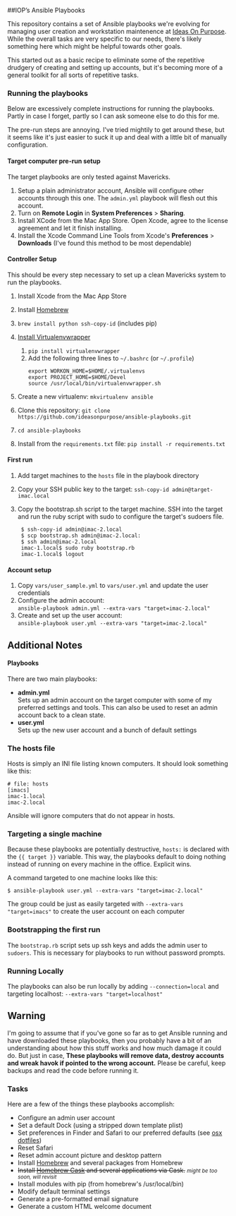 ##IOP’s Ansible Playbooks

This repository contains a set of Ansible playbooks we're evolving for managing user creation and workstation maintenence at [Ideas On Purpose][iop]. While the overall tasks are very specific to our needs, there's likely something here which might be helpful towards other goals. 

This started out as a basic recipe to eliminate some of the repetitive drudgery of creating and setting up accounts, but it's becoming more of a general toolkit for all sorts of repetitive tasks.

### Running the playbooks

Below are excessively complete instructions for running the playbooks. Partly in case I forget, partly so I can ask someone else to do this for me. 

The pre-run steps are annoying. I've tried mightily to get around these, but it seems like it's just easier to suck it up and deal with a little bit of manually configuration.

#### Target computer pre-run setup
The target playbooks are only tested against Mavericks.

1. Setup a plain administrator account, Ansible will configure other accounts through this one. The `admin.yml` playbook will flesh out this account. 
2. Turn on **Remote Login** in **System Preferences** > **Sharing**.
3. Install XCode from the Mac App Store. Open Xcode, agree to the license agreement and let it finish installing.
4. Install the Xcode Command Line Tools from Xcode's **Preferences** > **Downloads** (I've found this method to be most dependable)

#### Controller Setup

This should be every step necessary to set up a clean Mavericks system to run the playbooks.

1. Install Xcode from the Mac App Store
2. Install [Homebrew][]
3. `brew install python ssh-copy-id` (includes pip)
4. [Install Virtualenvwrapper][venvw install]
    1. `pip install virtualenvwrapper` 
    2. Add the following three lines to `~/.bashrc` (or `~/.profile`)  
        ``` 
        export WORKON_HOME=$HOME/.virtualenvs
        export PROJECT_HOME=$HOME/Devel
        source /usr/local/bin/virtualenvwrapper.sh
        ```

5. Create a new virtualenv: `mkvirtualenv ansible`
6. Clone this repository: `git clone https://github.com/ideasonpurpose/ansible-playbooks.git`
7. `cd ansible-playbooks`
8. Install from the `requirements.txt` file: `pip install -r requirements.txt`

#### First run
1. Add target machines to the `hosts` file in the playbook directory
2. Copy your SSH public key to the target: `ssh-copy-id admin@target-imac.local`
2. Copy the bootstrap.sh script to the target machine. SSH into the target and run the ruby script with sudo to configure the target's sudoers file. 
        
        $ ssh-copy-id admin@imac-2.local
        $ scp bootstrap.sh admin@imac-2.local:
        $ ssh admin@imac-2.local
        imac-1.local$ sudo ruby bootstrap.rb
        imac-1.local$ logout

#### Account setup
1. Copy `vars/user_sample.yml` to `vars/user.yml` and update the user credentials
2. Configure the admin account:  
    `ansible-playbook admin.yml --extra-vars "target=imac-2.local"`
3. Create and set up the user account:  
    `ansible-playbook user.yml --extra-vars "target=imac-2.local"`


## Additional Notes

#### Playbooks
There are two main playbooks:

* **admin.yml**  
    Sets up an admin account on the target computer with some of my preferred settings and tools. This can also be used to reset an admin account back to a clean state. 
* **user.yml**  
    Sets up the new user account and a bunch of default settings


### The hosts file

Hosts is simply an INI file listing known computers. It should look something like this:

    # file: hosts
    [imacs]
    imac-1.local
    imac-2.local

Ansible will ignore computers that do not appear in hosts.

### Targeting a single machine 
Because these playbooks are potentially destructive, `hosts:` is declared with the `{{ target }}` variable. This way, the playbooks default to doing nothing instead of running on every machine in the office. Explicit wins. 

A command targeted to one machine looks like this:

    $ ansible-playbook user.yml --extra-vars "target=imac-2.local"

The group could be just as easily targeted with `--extra-vars "target=imacs"` to create the user account on each computer

### Bootstrapping the first run

The `bootstrap.rb` script sets up ssh keys and adds the admin user to `sudoers`. This is necessary for playbooks to run without password prompts.

### Running Locally
The playbooks can also be run locally by adding `--connection=local` and targeting localhost: `--extra-vars "target=localhost"`


## Warning
I'm going to assume that if you've gone so far as to get Ansible running and have downloaded these playbooks, then you probably have a bit of an understanding about how this stuff works and how much damage it could do. But just in case, **These playbooks will remove data, destroy accounts and wreak havok if pointed to the wrong account.** Please be careful, keep backups and read the code before running it.

### Tasks
Here are a few of the things these playbooks accomplish:

* Configure an admin user account
* Set a default Dock (using a stripped down template plist)
* Set preferences in Finder and Safari to our preferred defaults (see [osx dotfiles][dotfiles])
* Reset Safari
* Reset admin account picture and desktop pattern
* Install [Homebrew][] and several packages from Homebrew
* <strike>Install [Homebrew Cask][cask] and several applications via Cask.</strike> <small>*might be too soon, will revisit*</small>
* Install modules with pip (from homebrew's /usr/local/bin)
* Modify default terminal settings
* Generate a pre-formatted email signature
* Generate a custom HTML welcome document


[iop]: http://ideasonpurpose.com
[dotfiles]: https://github.com/mathiasbynens/dotfiles/blob/master/.osx
[homebrew]: http://brew.sh
[cask]: https://github.com/phinze/homebrew-cask
[venvw]: https://bitbucket.org/dhellmann/virtualenvwrapper/
[venvw install]: http://virtualenvwrapper.readthedocs.org/en/latest/install.html

